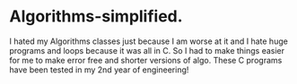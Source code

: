 # Algorithms-simplified.

I hated my Algorithms classes just because I am worse at it and I hate huge programs and loops because it was all in C. So I had to make things easier for me to make error free and shorter versions of algo. These C programs have been tested in my 2nd year of engineering!
